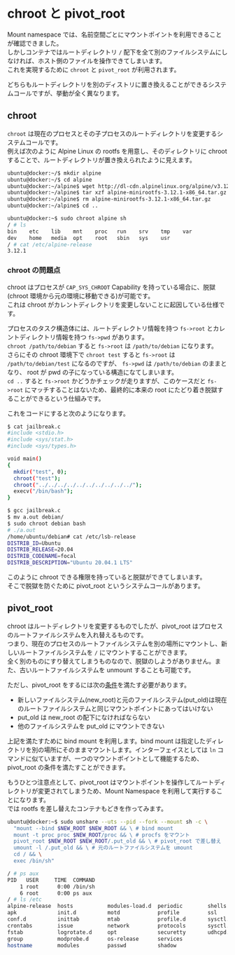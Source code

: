 # chroot と pivot_root

Mount namespace では、名前空間ごとにマウントポイントを利用できることが確認できました。  
しかしコンテナではルートディレクトリ `/` 配下を全て別のファイルシステムにしなければ、ホスト側のファイルを操作できてしまいます。  
これを実現するために `chroot` と `pivot_root` が利用されます。

どちらもルートディレクトリを別のディストリに置き換えることができるシステムコールですが、挙動が全く異なります。

## chroot

`chroot` は現在のプロセスとその子プロセスのルートディレクトリを変更するシステムコールです。  
例えば次のように Alpine Linux の rootfs を用意し、そのディレクトリに chroot することで、ルートディレクトリが置き換えられたように見えます。

```sh
ubuntu@docker:~/$ mkdir alpine
ubuntu@docker:~/$ cd alpine
ubuntu@docker:~/alpine$ wget http://dl-cdn.alpinelinux.org/alpine/v3.12/releases/x86_64/alpine-minirootfs-3.12.1-x86_64.tar.gz
ubuntu@docker:~/alpine$ tar xzf alpine-minirootfs-3.12.1-x86_64.tar.gz
ubuntu@docker:~/alpine$ rm alpine-minirootfs-3.12.1-x86_64.tar.gz
ubuntu@docker:~/alpine$ cd ..

ubuntu@docker:~$ sudo chroot alpine sh
/ # ls
bin    etc    lib    mnt    proc   run    srv    tmp    var
dev    home   media  opt    root   sbin   sys    usr
/ # cat /etc/alpine-release
3.12.1
```

### chroot の問題点

chroot はプロセスが `CAP_SYS_CHROOT` Capability を持っている場合に、脱獄(chroot 環境から元の環境に移動できる)が可能です。  
これは chroot がカレントディレクトリを変更しないことに起因している仕様です。

プロセスのタスク構造体には、ルートディレクトリ情報を持つ `fs->root` とカレントディレクトリ情報を持つ `fs->pwd` があります。  
`chroot /path/to/debian` すると `fs->root` は `/path/to/debian` になります。  
さらにその chroot 環境下で `chroot test` すると `fs->root` は `/path/to/debian/test` になるのですが、 `fs->pwd` は `/path/to/debian` のままとなり、 root が pwd の子になっている構造になてしまいます。  
`cd ..` すると `fs->root` かどうかチェックが走りますが、このケースだと `fs->root` にマッチすることはないため、最終的に本来の root にたどり着き脱獄することができるという仕組みです。

これをコードにすると次のようになります。

```sh
$ cat jailbreak.c
#include <stdio.h>
#include <sys/stat.h>
#include <sys/types.h>

void main()
{
  mkdir("test", 0);
  chroot("test");
  chroot("../../../../../../../../../../");
  execv("/bin/bash");
}

$ gcc jailbreak.c
$ mv a.out debian/
$ sudo chroot debian bash
# ./a.out
/home/ubuntu/debian# cat /etc/lsb-release
DISTRIB_ID=Ubuntu
DISTRIB_RELEASE=20.04
DISTRIB_CODENAME=focal
DISTRIB_DESCRIPTION="Ubuntu 20.04.1 LTS"
```

このように chroot できる権限を持っていると脱獄ができてしまいます。  
そこで脱獄を防ぐために pivot_root というシステムコールがあります。

## pivot_root

chroot はルートディレクトリを変更するものでしたが、pivot_root はプロセスのルートファイルシステムを入れ替えるものです。  
つまり、現在のプロセスのルートファイルシステムを別の場所にマウントし、新しいルートファイルシステムを `/` にマウントすることができます。  
全く別のものにすり替えてしまうものなので、脱獄のしようがありません。また、古いルートファイルシステムを unmount することも可能です。  

ただし、pivot_root をするには次の[条件][1]を満たす必要があります。

* 新しいファイルシステム(new_root)と元のファイルシステム(put_old)は現在のルートファイルシステムと同じマウントポイントにあってはいけない
* put_old は new_root の配下になければならない
* 他のファイルシステムを put_old にマウントできない

上記を満たすために bind mount を利用します。bind mount は指定したディレクトリを別の場所にそのままマウントします。インターフェイスとしては `ln` コマンドに似ていますが、一つのマウントポイントとして機能するため、pivot_root の条件を満たすことができます。

もうひとつ注意点として、pivot_root はマウントポイントを操作してルートディレクトリが変更されてしまうため、Mount Namespace を利用して実行することになります。  
では rootfs を差し替えたコンテナもどきを作ってみます。

```sh
ubuntu@docker:~$ sudo unshare --uts --pid --fork --mount sh -c \
  "mount --bind $NEW_ROOT $NEW_ROOT && \ # bind mount
  mount -t proc proc $NEW_ROOT/proc && \ # procfs をマウント
  pivot_root $NEW_ROOT $NEW_ROOT/.put_old && \ # pivot_root で差し替え
  umount -l /.put_old && \ # 元のルートファイルシステムを umount
  cd / && \
  exec /bin/sh"

/ # ps aux
PID   USER     TIME  COMMAND
    1 root      0:00 /bin/sh
    6 root      0:00 ps aux
/ # ls /etc
alpine-release  hosts           modules-load.d  periodic        shells
apk             init.d          motd            profile         ssl
conf.d          inittab         mtab            profile.d       sysctl.conf
crontabs        issue           network         protocols       sysctl.d
fstab           logrotate.d     opt             securetty       udhcpd.conf
group           modprobe.d      os-release      services
hostname        modules         passwd          shadow
```

[1]: https://man7.org/linux/man-pages/man2/pivot_root.2.html "その他の条件など、詳しくは man を参照ください"
